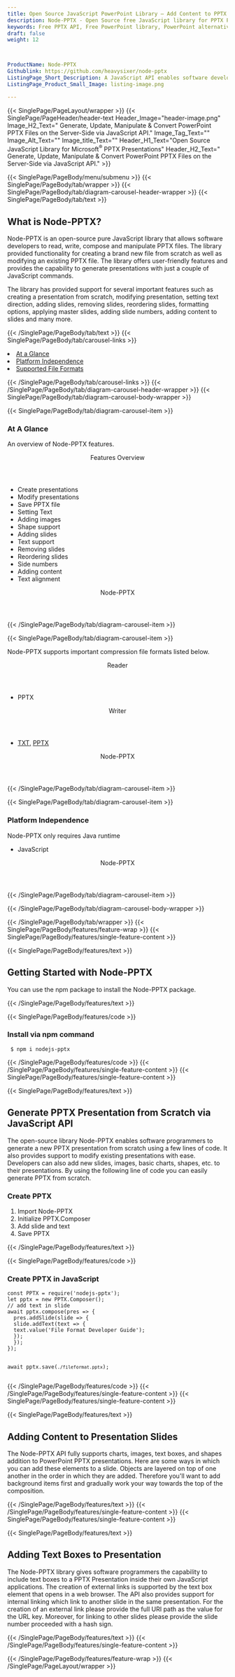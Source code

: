 ```yaml
---
title: Open Source JavaScript PowerPoint Library – Add Content to PPTX File
description: Node-PPTX - Open Source free JavaScript library for PPTX Presentations. Add Content to PPTX, generate & convert PowerPoint Files on Server-Side via JavaScript API.
keywords: Free PPTX API, Free PowerPoint library, PowerPoint alternative, JavaScript PPTX, JavaScript PowerPoint, PowerPoint PPTX reader, JavaScript PPTX API, JavaScript PPTX library, JavaScript presentations writer, add Images presentation, Add Content to PPTX, create PPTX slide, JavaScript PowerPoint library, modify PPTX files
draft: false
weight: 12



ProductName: Node-PPTX
Githublink: https://github.com/heavysixer/node-pptx
ListingPage_Short_Description: A JavaScript API enables software developers to read, write, compose and manipulate PPTX presentations with few JavaScript commands.
ListingPage_Product_Small_Image: listing-image.png 

---
```


{{< SinglePage/PageLayout/wrapper >}}
{{< SinglePage/PageHeader/header-text
Header_Image="header-image.png"
Image_H2_Text=" Generate, Update, Manipulate & Convert PowerPoint PPTX Files on the Server-Side via JavaScript API."
Image_Tag_Text=""
Image_Alt_Text=""
Image_title_Text=""
Header_H1_Text="Open Source JavaScript Library for Microsoft<sup>®</sup> PPTX Presentations"
Header_H2_Text=" Generate, Update, Manipulate & Convert PowerPoint PPTX Files on the Server-Side via JavaScript API." >}}

{{< SinglePage/PageBody/menu/submenu >}}
{{< SinglePage/PageBody/tab/wrapper >}}
{{< SinglePage/PageBody/tab/diagram-carousel-header-wrapper >}}
{{< SinglePage/PageBody/tab/text >}}



<h2 class="h2title">What is Node-PPTX?</h2>
<p>Node-PPTX is an open-source pure JavaScript library that allows software developers to read, write, compose and manipulate PPTX files. The library provided functionality for creating a brand new file from scratch as well as modifying an existing PPTX file. The library offers user-friendly features and provides the capability to generate presentations with just a couple of JavaScript commands.</p>
<p>The library has provided support for several important features such as creating a presentation from scratch, modifying presentation, setting text direction, adding slides, removing slides, reordering slides, formatting options, applying master slides, adding slide numbers, adding content to slides and many more.</p>

{{< /SinglePage/PageBody/tab/text >}}
{{< SinglePage/PageBody/tab/carousel-links >}}

<li data-target="#diagramcarousel" data-slide-to="0"><a href="#">At a Glance</a></li>
<li data-target="#diagramcarousel" data-slide-to="2"><a href="#">Platform Independence</a></li>
<li data-target="#diagramcarousel" data-slide-to="1"><a class="activetab" href="#">Supported File Formats</a></li>


{{< /SinglePage/PageBody/tab/carousel-links >}}
{{< /SinglePage/PageBody/tab/diagram-carousel-header-wrapper >}}
{{< SinglePage/PageBody/tab/diagram-carousel-body-wrapper >}}

{{< SinglePage/PageBody/tab/diagram-carousel-item >}}
<h3>At A Glance</h3>
<p>An overview of Node-PPTX features.</p>
<div class="diagram1 d1-poi">
<div class="d1-row">
<div class="d1-col d1-left"><header>Features Overview</header>
<ul>
<li>Create presentations</li>
<li>Modify presentations</li>
<li>Save PPTX file</li>
<li>Setting Text</li>
<li>Adding images</li>
<li>Shape support</li>
<li>Adding slides</li>
<li>Text support</li>
<li>Removing slides</li>
<li>Reordering slides</li>
<li>Side numbers</li>
<li>Adding content</li>
<li>Text alignment</li>
</ul>
</div>
<!--/left--></div>
<div class="d1-logo" style="border: none;"><!--<img src='listing-image.png' alt="Compression APIs for .NET" />--><header>Node-PPTX</header><footer><small></small></footer></div>
<!--/logo--></div>
<!--/diagram1-->
{{< /SinglePage/PageBody/tab/diagram-carousel-item >}}

{{< SinglePage/PageBody/tab/diagram-carousel-item >}}
<p>Node-PPTX supports important compression file formats listed below.</p>
<div class="diagram1 d2 d1-poi">
<div class="d1-row">
<div class="d1-col d1-left"><header><i class="fa fa-arrows-v"> </i> Reader</header>
<ul>
<li>PPTX</li>
</ul>
</div>
<!--/left-->
<div class="d1-col d1-right"><header><i class="fa fa-long-arrow-down"> </i> Writer</header>
<ul>
<li><a href="https://docs.fileformat.com/word-processing/txt/">TXT</a><a href="https://docs.fileformat.com/presentation/pptx/">,</a> <a href="https://docs.fileformat.com/presentation/pptx/">PPTX</a></li>
</ul>
</div>
<!--/right--></div>
<!--/row-->
<div class="d1-logo" style="border: none;"><!--<img src='listing-image.png' alt="Compression APIs for .NET" />--><header>Node-PPTX</header><footer><small></small></footer></div>
<!--/logo--></div>
<!--/diagram2-->
{{< /SinglePage/PageBody/tab/diagram-carousel-item >}}

{{< SinglePage/PageBody/tab/diagram-carousel-item >}}
<h3>Platform Independence</h3>
<p>Node-PPTX only requires Java runtime</p>
<div class="diagram1 d1-poi">
<div class="d1-row">
<div class="d1-col d1-left">
<ul>
<li><em> </em>JavaScript</li>
</ul>
</div>
<!--/left-->
<div class="d1-col d1-right"> </div>
<!--/right--></div>
<!--/row-->
<div class="d1-logo" style="border: none;"><!--<img src='listing-image.png' alt="Compression APIs for .NET" />--><header>Node-PPTX</header><footer><small></small></footer></div>
<!--/logo--></div>
<!--/diagram2 -->
{{< /SinglePage/PageBody/tab/diagram-carousel-item >}}

{{< /SinglePage/PageBody/tab/diagram-carousel-body-wrapper >}}

{{< /SinglePage/PageBody/tab/wrapper >}}
{{< SinglePage/PageBody/features/feature-wrap >}}
{{< SinglePage/PageBody/features/single-feature-content >}}

{{< SinglePage/PageBody/features/text >}}
<h2 class="h2title">Getting Started with Node-PPTX</h2>
<p>You can use the npm package to install the Node-PPTX package.</p>
{{< /SinglePage/PageBody/features/text >}}

{{< SinglePage/PageBody/features/code >}}
<h3>Install via npm command</h3>
<pre><code class="html"> $ npm i nodejs-pptx </code></pre>

{{< /SinglePage/PageBody/features/code >}}
{{< /SinglePage/PageBody/features/single-feature-content >}}
{{< SinglePage/PageBody/features/single-feature-content >}}

{{< SinglePage/PageBody/features/text >}}
<h2 class="h2title">Generate PPTX Presentation from Scratch via JavaScript API</h2>
<p>The open-source library Node-PPTX enables software programmers to generate a new PPTX presentation from scratch using a few lines of code. It also provides support to modify existing presentations with ease. Developers can also add new slides, images, basic charts, shapes, etc. to their presentations. By using the following line of code you can easily generate PPTX from scratch.</p>
<h3>Create PPTX</h3>
<ol>
<li>Import Node-PPTX</li>
<li>Initialize PPTX.Composer</li>
<li>Add slide and text</li>
<li>Save PPTX</li>
</ol>
{{< /SinglePage/PageBody/features/text >}}

{{< SinglePage/PageBody/features/code >}}
<h3>Create PPTX in JavaScript</h3>
<pre><code class="c#">const PPTX = require('nodejs-pptx');
let pptx = new PPTX.Composer();
// add text in slide
await pptx.compose(pres =&gt; {
  pres.addSlide(slide =&gt; {
  slide.addText(text =&gt; {
  text.value('File Format Developer Guide');
  });
  });
});

await pptx.save(`./fileformat.pptx`);
     </code></pre>


{{< /SinglePage/PageBody/features/code >}}
{{< /SinglePage/PageBody/features/single-feature-content >}}
{{< SinglePage/PageBody/features/single-feature-content >}}

{{< SinglePage/PageBody/features/text >}}
<h2 class="h2title">Adding Content to Presentation Slides</h2>
<p>The Node-PPTX API fully supports charts, images, text boxes, and shapes addition to PowerPoint PPTX presentations. Here are some ways in which you can add these elements to a slide. Objects are layered on top of one another in the order in which they are added. Therefore you'll want to add background items first and gradually work your way towards the top of the composition.</p>

{{< /SinglePage/PageBody/features/text >}}
{{< /SinglePage/PageBody/features/single-feature-content >}}
{{< SinglePage/PageBody/features/single-feature-content >}}

{{< SinglePage/PageBody/features/text >}}
<h2 class="h2title">Adding Text Boxes to Presentation</h2>
<p>The Node-PPTX library gives software programmers the capability to include text boxes to a PPTX Presentation inside their own JavaScript applications. The creation of external links is supported by the text box element that opens in a web browser. The API also provides support for internal linking which link to another slide in the same presentation. For the creation of an external link please provide the full URI path as the value for the URL key. Moreover, for linking to other slides please provide the slide number proceeded with a hash sign.</p>

{{< /SinglePage/PageBody/features/text >}}
{{< /SinglePage/PageBody/features/single-feature-content >}}

{{< /SinglePage/PageBody/features/feature-wrap >}}
{{< /SinglePage/PageLayout/wrapper >}}